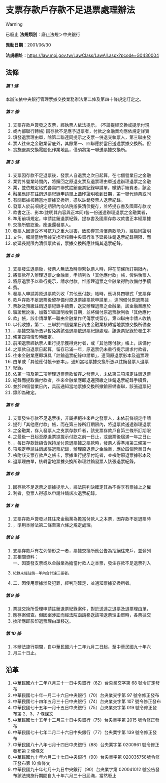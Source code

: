 # 支票存款戶存款不足退票處理辦法


> [!WARNING]
> 已廢止
**法規類別**：廢止法規＞中央銀行

**異動日期**：2001/06/30  

**法規網址**：https://law.moj.gov.tw/LawClass/LawAll.aspx?pcode=G0430004



## 法條
##### 第 1 條
本辦法依中央銀行管理票據交換業務辦法第二條及第四十條規定訂定之。

##### 第 2 條
1. 支票存款戶簽發之支票，經執票人依法提示， (不論提經交換或提示付現
1. 或內部聯行轉帳) 因存款不足應予退票者，付款之金融業均應依規定詳實
1. 填發退票理由單，除第二聯連同提示之支票一併退交執票人，第三聯由發
1. 票人往來之金融業留底外，其餘第一、四聯應於當日送達票據交換所。但
1. 實施退票交換電腦化作業地區，僅須將第一聯送票據交換所。

##### 第 3 條
1. 支票因存款不足退票後，發票人自退票之次日起算，在七個營業日之金融
1. 業對外營業時間內，將贖回之原退支票及退票理由單送達辦理退票之金融
1. 業，並依規定格式套寫四聯式註銷退票紀錄申請單，繳納手續費者，該金
1. 融業應即在註銷退票紀錄申請單上蓋印證明收到日期，第一聯代傳票或同
1. 有關單據核轉當地票據交換所，憑以註銷發票人退票紀錄。
1. 發票人於前項規定期限內向法院辦妥清償提存，並將提存書及國庫存款收
1. 款書之正、影本(註明其內容與正本同)各一份送達辦理退票之金融業者，
1. 準用前項規定，申請註銷退票紀錄。提存書及國庫存款收款書正本經票據
1. 交換所驗訖後，應退還發票人。
1. 發票人因遭受不可抗力之重大災害，致影響其清償票款能力，經檢同證明
1. 文件，報請當地票據交換所核轉中央銀行准予延長註銷退票紀錄期限，而
1. 於延長期限內清償票款者，票據交換所應註銷其退票紀錄。

##### 第 4 條
1. 支票發生退票後，發票人無法及時聯繫執票人時，得在前條所訂期限內，
1. 將票款存入辦理退票之金融業，申請列收「其他應付款」帳，俾供執票人
1. 將原退票予以重行提示，請求付款。惟辦理退票之金融業得酌收備付手續
1. 費。
1. 發票人申請將原退票款列收「其他應付款」帳時，應填具四聯式「支票存
1. 款戶存款不足退票後留存備付原退票據票款申請單」，連同備付原退票據
1. 票款及預繳註銷退票紀錄手續費，送交辦理退票之金融業，該金融業應於
1. 驗證無訛後，加蓋印章證明收到日期，並將備付原退票款列收「其他應付
1. 款」帳，該申請單第一聯由金融業作代傳票或留存，第四聯由申請人收執
1. 以代收據，第二、三聯於四個營業日內由金融業核轉當地票據交換所備查
1. ，票據交換所憑以暫免將該張退票依退票紀錄處理，該退票紀錄於發生本
1. 條第四項情形時確定。
1. 前項退票經執票人重行提示獲得兌付者，或「其他應付款」帳上，該備付
1. 之票款自退票日起算，留存已滿一年，原退票仍未重行提示請求付款者，
1. 往來金融業應即填具「註銷退票紀錄申請單」，連同原退票影本及退票理
1. 由單或「其他應付帳卡影本」，通知當地票據交換所憑以註銷發票人退票
1. 紀錄。
1. 依第一項及第二項辦理退票票款留存之發票人，未依第三項規定註銷退票
1. 紀錄而提取備付款者，往來金融業應即退還預繳之註銷退票紀錄手續費，
1. 並於四個營業日內，具函通知當地票據交換所撤銷原備查聯，該張退票紀
1. 錄即為確定。

##### 第 5 條
1. 支票發生存款不足退票後，非屬拒絕往來戶之發票人，未依前條規定申請
1. 提列「其他應付款」帳，而在第三條所訂期限內，將退票款送達辦理退票
1. 之金融業，存入發票人之支票存款戶者，該支票存款戶自第三條所訂期限
1. 之最後一日起至原退票據提示付訖之前一日止，或退票後屆滿一年之日止
1. ，每日存款餘額皆保持足付原退票據之票款時，發票人得準用第三條第一
1. 項規定申請註銷該張退票紀錄，辦理原退票之金融業，應於四個營業日內
1. 檢附該支票存款戶之帳卡，票據重行提示付訖者，並檢附原退票據影本及
1. 退票理由單，核轉當地票據交換所辦理註銷發票人該張退票紀錄。

##### 第 6 條
1. 因存款不足退票之票據提示人，經法院判決確定其為不得享有票據上之權
1. 利者，發票人得憑以申請註銷該次退票紀錄。

##### 第 7 條
1. 支票存款戶簽發以其往來金融業為擔當付款人之本票，因存款不足退票時
1. ，準用本辦法第二條至第六條之規定處理。

##### 第 8 條
1. 支票存款戶有左列情形之一者，票據交換所應公告為拒絕往來戶，並登列
1. 其相關資料：  
一、因簽發支票或以金融業為擔當付款人之本票，發生存款不足退票列入
1.     紀錄未經註銷一年內合計達三張者。
1. 二、因使用票據涉及犯罪，經判刑確定，並通知票據交換所者。

##### 第 9 條
1. 票據交換所受理申請註銷退票紀錄案件，對於送達之退票及退票理由單，
1. 應存案備查。但因案涉訟而經法院函請移送該項退票理由單時，各票據交
1. 換所應即影印退票理由單移送。

##### 第 10 條
1. 本辦法施行期間，自中華民國六十二年九月二日起，至中華民國九十年六
1. 月三十日止。

## 沿革
1. 中華民國六十二年八月三十一日中央銀行（62）台央業交字第 68 號令訂定發布
1. 中華民國七十年一月二十六日中央銀行（70）台央業交字第 97 號令修正發布
1. 中華民國七十四年五月三十日中央銀行（74）台央業交字第 107  號令修正發布
1. 中華民國七十五年一月十五日中央銀行（75）台央業交字第 019  號令修正發布第 2、3、7  條條文
1. 中華民國七十五年十二月三十日中央銀行（75）台央業字第 2015 號令修正發布
1. 中華民國七十七年二月二十六日中央銀行（77）台央業字第 139  號令修正發布
1. 中華民國八十八年七月十四日中央銀行（88）台央業字第 0200961  號令修正發布第 2  條條文
1. 中華民國九十年六月二十七日中央銀行（90）台央業字第 020035758號令修正發布第 10 條條文
1. 中華民國九十年七月十九日中央銀行（90）台央業字第 020041012  號公告發布該法規施行期間自九十年六月三十日屆滿，當然廢止
